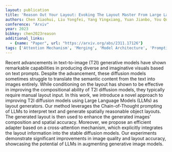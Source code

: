 ```yaml
---
layout: publication
title: 'Reason Out Your Layout: Evoking The Layout Master From Large Language Models For Text-to-image Synthesis'
authors: Chen Xiaohui, Liu Yongfei, Yang Yingxiang, Yuan Jianbo, You Quanzeng, Liu Li-ping, Yang Hongxia
conference: "Arxiv"
year: 2023
bibkey: chen2023reason
additional_links:
  - {name: "Paper", url: "https://arxiv.org/abs/2311.17126"}
tags: ['Attention Mechanism', 'Merging', 'Model Architecture', 'Prompting', 'RAG', 'Transformer']
---
```

Recent advancements in text-to-image (T2I) generative models have shown
remarkable capabilities in producing diverse and imaginative visuals based on
text prompts. Despite the advancement, these diffusion models sometimes
struggle to translate the semantic content from the text into images entirely.
While conditioning on the layout has shown to be effective in improving the
compositional ability of T2I diffusion models, they typically require manual
layout input. In this work, we introduce a novel approach to improving T2I
diffusion models using Large Language Models (LLMs) as layout generators. Our
method leverages the Chain-of-Thought prompting of LLMs to interpret text and
generate spatially reasonable object layouts. The generated layout is then used
to enhance the generated images' composition and spatial accuracy. Moreover, we
propose an efficient adapter based on a cross-attention mechanism, which
explicitly integrates the layout information into the stable diffusion models.
Our experiments demonstrate significant improvements in image quality and
layout accuracy, showcasing the potential of LLMs in augmenting generative
image models.
